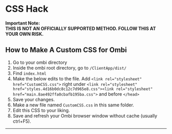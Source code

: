 # CSS Hack

**Important Note:  
THIS IS NOT AN OFFICIALLY SUPPORTED METHOD. FOLLOW THIS AT YOUR OWN RISK.**

## How to Make A Custom CSS for Ombi

1. Go to your ombi directory
2. Inside the ombi root directory, go to `/ClientApp/dist/`
3. Find `index.html`
4. Make the below edits to the file.
Add `<link rel="stylesheet" href="CustomCSS.css">` right under `<link rel="stylesheet" href="styles.4d16b0dc8c12c7d965e8.css"><link rel="stylesheet" href="main.8ae492ffa0cbafb195ba.css">` and before `</head>`
5. Save your changes.
6. Make a new file named `CustomCSS.css` in this same folder.
7. Edit this CSS to your liking.
8. Save and refresh your Ombi browser window without cache (usually ctrl+F5).

***
